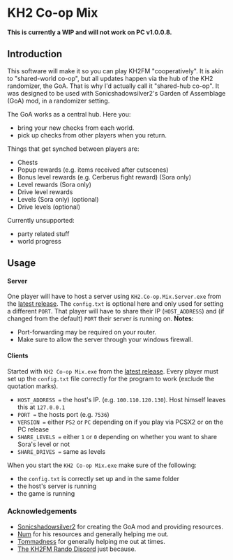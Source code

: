 # KH2 Co-op Mix

**This is currently a WIP and will not work on PC v1.0.0.8.**

## Introduction
This software will make it so you can play KH2FM "cooperatively". It is akin to "shared-world co-op", but all updates happen via the hub of the KH2 randomizer, the GoA. That is why I'd actually call it "shared-hub co-op".
It was designed to be used with Sonicshadowsilver2's Garden of Assemblage (GoA) mod, in a randomizer setting.

The GoA works as a central hub. Here you:
- bring your new checks from each world.  
- pick up checks from other players when you return.  
  
Things that get synched between players are:
- Chests
- Popup rewards (e.g. items received after cutscenes)
- Bonus level rewards (e.g. Cerberus fight reward) (Sora only)
- Level rewards (Sora only)
- Drive level rewards
- Levels (Sora only) (optional)
- Drive levels (optional)  

Currently unsupported:
- party related stuff
- world progress

## Usage
#### Server
One player will have to host a server using `KH2.Co-op.Mix.Server.exe` from the [latest release](https://github.com/Snackya/KH2-co-op-mix/releases/latest/). The `config.txt` is optional here and only used for setting a different `PORT`.
That player will have to share their IP (`HOST_ADDRESS`) and (if changed from the default) `PORT` their server is running on.
**Notes:** 
- Port-forwarding may be required on your router.
- Make sure to allow the server through your windows firewall.

#### Clients
Started with `KH2 Co-op Mix.exe` from the [latest release](https://github.com/Snackya/KH2-co-op-mix/releases/latest/).
Every player must set up the `config.txt` file correctly for the program to work (exclude the quotation marks).
- `HOST_ADDRESS =`
the host's IP. (e.g. `100.110.120.130`). Host himself leaves this at `127.0.0.1`
- `PORT =` the hosts port (e.g. `7536`)
- `VERSION =` either `PS2` or `PC` depending on if you play via PCSX2 or on the PC release
- `SHARE_LEVELS =` either `1` or `0` depending on whether you want to share Sora's level or not
- `SHARE_DRIVES =` same as levels

When you start the `KH2 Co-op Mix.exe` make sure of the following:
- the `config.txt` is correctly set up and in the same folder
- the host's server is running
- the game is running


### Acknowledgements
- [Sonicshadowsilver2](https://github.com/sonicshadowsilver2) for creating the GoA mod and providing resources.
- [Num](https://github.com/1234567890num) for his resources and generally helping me out.
- [Tommadness](https://github.com/tommadness) for generally helping me out at times.
- [The KH2FM Rando Discord](https://discord.gg/KwfqM6GYzd) just because.
